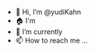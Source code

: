 - 👋 Hi, I’m @yudiKahn
- 🏠 I'm 
- 🌱 I’m currently
- 📫 How to reach me ...

<!---
yudiKahn/yudiKahn is a ✨ special ✨ repository because its `README.md` (this file) appears on your GitHub profile.
You can click the Preview link to take a look at your changes.
--->
